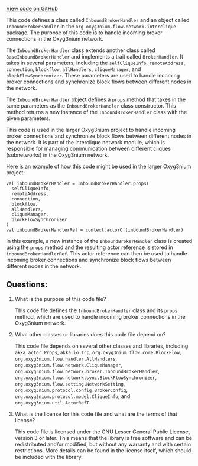 [View code on GitHub](https://github.com/oxyg3nium/oxyg3nium/flow/src/main/scala/org/oxyg3nium/flow/network/interclique/InboundBrokerHandler.scala)

This code defines a class called `InboundBrokerHandler` and an object called `InboundBrokerHandler` in the `org.oxyg3nium.flow.network.interclique` package. The purpose of this code is to handle incoming broker connections in the Oxyg3nium network. 

The `InboundBrokerHandler` class extends another class called `BaseInboundBrokerHandler` and implements a trait called `BrokerHandler`. It takes in several parameters, including the `selfCliqueInfo`, `remoteAddress`, `connection`, `blockflow`, `allHandlers`, `cliqueManager`, and `blockFlowSynchronizer`. These parameters are used to handle incoming broker connections and synchronize block flows between different nodes in the network. 

The `InboundBrokerHandler` object defines a `props` method that takes in the same parameters as the `InboundBrokerHandler` class constructor. This method returns a new instance of the `InboundBrokerHandler` class with the given parameters. 

This code is used in the larger Oxyg3nium project to handle incoming broker connections and synchronize block flows between different nodes in the network. It is part of the interclique network module, which is responsible for managing communication between different cliques (subnetworks) in the Oxyg3nium network. 

Here is an example of how this code might be used in the larger Oxyg3nium project:

```
val inboundBrokerHandler = InboundBrokerHandler.props(
  selfCliqueInfo,
  remoteAddress,
  connection,
  blockflow,
  allHandlers,
  cliqueManager,
  blockFlowSynchronizer
)
val inboundBrokerHandlerRef = context.actorOf(inboundBrokerHandler)
```

In this example, a new instance of the `InboundBrokerHandler` class is created using the `props` method and the resulting actor reference is stored in `inboundBrokerHandlerRef`. This actor reference can then be used to handle incoming broker connections and synchronize block flows between different nodes in the network.
## Questions: 
 1. What is the purpose of this code file?
    
    This code file defines the `InboundBrokerHandler` class and its `props` method, which are used to handle incoming broker connections in the Oxyg3nium network.

2. What other classes or libraries does this code file depend on?
    
    This code file depends on several other classes and libraries, including `akka.actor.Props`, `akka.io.Tcp`, `org.oxyg3nium.flow.core.BlockFlow`, `org.oxyg3nium.flow.handler.AllHandlers`, `org.oxyg3nium.flow.network.CliqueManager`, `org.oxyg3nium.flow.network.broker.InboundBrokerHandler`, `org.oxyg3nium.flow.network.sync.BlockFlowSynchronizer`, `org.oxyg3nium.flow.setting.NetworkSetting`, `org.oxyg3nium.protocol.config.BrokerConfig`, `org.oxyg3nium.protocol.model.CliqueInfo`, and `org.oxyg3nium.util.ActorRefT`.

3. What is the license for this code file and what are the terms of that license?
    
    This code file is licensed under the GNU Lesser General Public License, version 3 or later. This means that the library is free software and can be redistributed and/or modified, but without any warranty and with certain restrictions. More details can be found in the license itself, which should be included with the library.